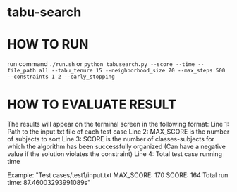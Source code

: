 # tabu-search

# HOW TO RUN
run command ```./run.sh``` or ```python tabusearch.py --score --time --file_path all --tabu_tenure 15 --neighborhood_size 70 --max_steps 500 --constraints 1 2 --early_stopping```

# HOW TO EVALUATE RESULT
The results will appear on the terminal screen in the following format:
Line 1: Path to the input.txt file of each test case
Line 2: MAX_SCORE is the number of subjects to sort
Line 3: SCORE is the number of classes-subjects for which the algorithm has been successfully organized (Can have a negative value if the solution violates the constraint)
Line 4: Total test case running time

Example:
"Test cases/test1/input.txt
MAX_SCORE:  170
SCORE: 164
Total run time: 87.46003293991089s"